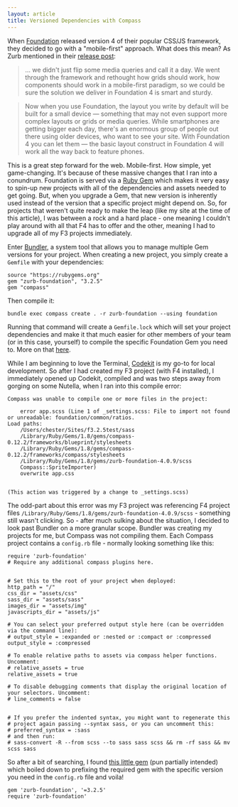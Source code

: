 ```yaml
---
layout: article
title: Versioned Dependencies with Compass
---
```


When [Foundation](http://foundation.zurb.com/) released version 4 of their popular CSS/JS framework, they decided to go with a "mobile-first" approach. What does this mean? As Zurb mentioned in their [release post](http://www.zurb.com/article/1173/foundation-4-is-here-the-smartest-foundat):


> ... we didn't just flip some media queries and call it a day. We went through the framework and rethought how grids should work, how components should work in a mobile-first paradigm, so we could be sure the solution we deliver in Foundation 4 is smart and sturdy.

> Now when you use Foundation, the layout you write by default will be built for a small device — something that may not even support more complex layouts or grids or media queries. While smartphones are getting bigger each day, there's an enormous group of people out there using older devices, who want to see your site. With Foundation 4 you can let them — the basic layout construct in Foundation 4 will work all the way back to feature phones.

This is a great step forward for the web. Mobile-first. How simple, yet game-changing. It's because of these massive changes that I ran into a conundrum. Foundation is served via a [Ruby Gem](http://rubygems.org/) which makes it very easy to spin-up new projects with all of the dependencies and assets needed to get going. But, when you upgrade a Gem, that new version is inherently used instead of the version that a specific project might depend on. So, for projects that weren't quite ready to make the leap (like my site at the time of this article), I was between a rock and a hard place - one meaning I couldn't play around with all that F4 has to offer and the other, meaning I had to upgrade all of my F3 projects immediately.

Enter [Bundler](http://gembundler.com/), a system tool that allows you to manage multiple Gem versions for your project. When creating a new project, you simply create a `Gemfile` with your dependencies:

    source "https://rubygems.org"
    gem "zurb-foundation", "3.2.5"
    gem "compass"

Then compile it:

    bundle exec compass create . -r zurb-foundation --using foundation

Running that command will create a `Gemfile.lock` which will set your project dependencies and make it that much easier for other members of your team (or in this case, yourself) to compile the specific Foundation Gem you need to. More on that [here](http://foundation.zurb.com/docs/sass.html#multiple-versions).

While I am beginning to love the Terminal, [Codekit](http://incident57.com/codekit/) is my go-to for local development. So after I had created my F3 project (with F4 installed), I immediately opened up Codekit, compiled and was two steps away from gorging on some Nutella, when I ran into this compile error:

    Compass was unable to compile one or more files in the project:

        error app.scss (Line 1 of _settings.scss: File to import not found or unreadable: foundation/common/ratios.
    Load paths:
        /Users/chester/Sites/f3.2.5test/sass
        /Library/Ruby/Gems/1.8/gems/compass-0.12.2/frameworks/blueprint/stylesheets
        /Library/Ruby/Gems/1.8/gems/compass-0.12.2/frameworks/compass/stylesheets
        /Library/Ruby/Gems/1.8/gems/zurb-foundation-4.0.9/scss
        Compass::SpriteImporter)
        overwrite app.css


    (This action was triggered by a change to _settings.scss)

The odd-part about this error was my F3 project was referencing F4 project files `/Library/Ruby/Gems/1.8/gems/zurb-foundation-4.0.9/scss` - something still wasn't clicking. So - after much sulking about the situation, I decided to look past Bundler on a more granular scope. Bundler was creating my projects for me, but Compass was not compiling them. Each Compass project contains a `config.rb` file - normally looking something like this:

    require 'zurb-foundation'
    # Require any additional compass plugins here.


    # Set this to the root of your project when deployed:
    http_path = "/"
    css_dir = "assets/css"
    sass_dir = "assets/sass"
    images_dir = "assets/img"
    javascripts_dir = "assets/js"

    # You can select your preferred output style here (can be overridden via the command line):
    # output_style = :expanded or :nested or :compact or :compressed
    output_style = :compressed

    # To enable relative paths to assets via compass helper functions. Uncomment:
    # relative_assets = true
    relative_assets = true

    # To disable debugging comments that display the original location of your selectors. Uncomment:
    # line_comments = false


    # If you prefer the indented syntax, you might want to regenerate this
    # project again passing --syntax sass, or you can uncomment this:
    # preferred_syntax = :sass
    # and then run:
    # sass-convert -R --from scss --to sass sass scss && rm -rf sass && mv scss sass

So after a bit of searching, I found [this little gem](http://stackoverflow.com/questions/9480533/require-specific-gem-version-in-sass-compass) (pun partially intended) which boiled down to prefixing the required gem with the specific version you need in the `config.rb` file and voila!

    gem 'zurb-foundation', '=3.2.5'
    require 'zurb-foundation'